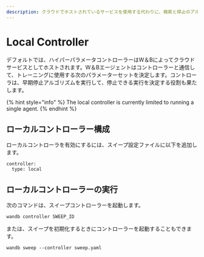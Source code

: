 ```yaml
---
description: クラウドでホストされているサービスを使用する代わりに、検索と停止のアルゴリズムをローカルで実行します
---
```


# Local Controller

デフォルトでは、ハイパーパラメータコントローラーはW＆Bによってクラウドサービスとしてホストされます。W＆Bエージェントはコントローラーと通信して、トレーニングに使用する次のパラメーターセットを決定します。コントローラは、早期停止アルゴリズムを実行して、停止できる実行を決定する役割も果たします。

{% hint style="info" %}
The local controller is currently limited to running a single agent.
{% endhint %}

## **ローカルコントローラー構成**

ローカルコントローラを有効にするには、スイープ設定ファイルに以下を追加します。

```text
controller:
  type: local
```

## **ローカルコントローラーの実行**

次のコマンドは、スイープコントローラーを起動します。

```text
wandb controller SWEEP_ID
```

または、スイープを初期化するときにコントローラーを起動することもできます。

```text
wandb sweep --controller sweep.yaml
```

